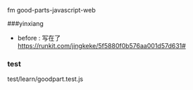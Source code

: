 fm   good-parts-javascript-web

###yinxiang 

- before :
写在了 https://runkit.com/jingkeke/5f5880f0b576aa001d57d631#  





### test

test/learn/goodpart.test.js




